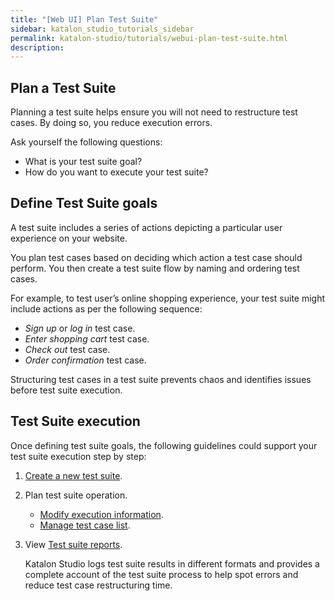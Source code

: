 ```yaml
---
title: "[Web UI] Plan Test Suite"
sidebar: katalon_studio_tutorials_sidebar
permalink: katalon-studio/tutorials/webui-plan-test-suite.html
description:
---
```


## Plan a Test Suite

Planning a test suite helps ensure you will not need to restructure test cases. By doing so, you reduce execution errors.

Ask yourself the following questions:
* What is your test suite goal?
* How do you want to execute your test suite?

## Define Test Suite goals

A test suite includes a series of actions depicting a particular user experience on your website.

You plan test cases based on deciding which action a test case should perform. You then create a test suite flow by naming and ordering test cases.

For example, to test user’s online shopping experience, your test suite might include actions as per the following sequence:

* *Sign up* or *log in* test case.
* *Enter shopping cart* test case.
* *Check out* test case.
* *Order confirmation* test case.

Structuring test cases in a test suite prevents chaos and identifies issues before test suite execution.

## Test Suite execution

Once defining test suite goals, the following guidelines could support your test suite execution step by step:
1. [Create a new test suite](https://docs.katalon.com/katalon-studio/docs/test-suite.html#create-a-new-test-suite).
2. Plan test suite operation.
    * [Modify execution information](https://docs.katalon.com/katalon-studio/docs/test-suite.html#modify-execution-information).
    * [Manage test case list](https://docs.katalon.com/katalon-studio/docs/test-suite.html#manage-test-case-list).
3. View [Test suite reports](https://docs.katalon.com/katalon-studio/docs/test-suite-report.html#test-suite-report).

    Katalon Studio logs test suite results in different formats and provides a complete account of the test suite process to help spot errors and reduce test case restructuring time.
